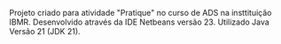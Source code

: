 Projeto criado para atividade "Pratique" no curso de ADS na insttituição IBMR.
Desenvolvido através da IDE Netbeans versão 23.
Utilizado Java Versão 21 (JDK 21).
